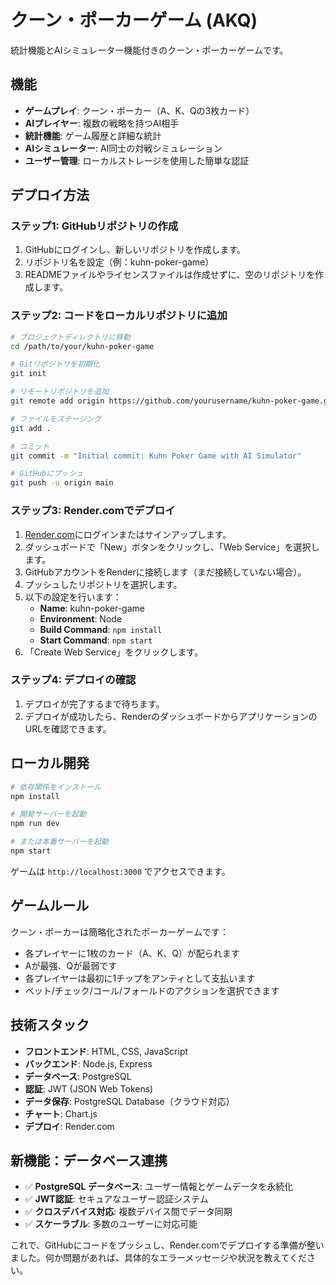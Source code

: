 # クーン・ポーカーゲーム (AKQ)

統計機能とAIシミュレーター機能付きのクーン・ポーカーゲームです。

## 機能

- **ゲームプレイ**: クーン・ポーカー（A、K、Qの3枚カード）
- **AIプレイヤー**: 複数の戦略を持つAI相手
- **統計機能**: ゲーム履歴と詳細な統計
- **AIシミュレーター**: AI同士の対戦シミュレーション
- **ユーザー管理**: ローカルストレージを使用した簡単な認証

## デプロイ方法

### ステップ1: GitHubリポジトリの作成

1. GitHubにログインし、新しいリポジトリを作成します。
2. リポジトリ名を設定（例：kuhn-poker-game）
3. READMEファイルやライセンスファイルは作成せずに、空のリポジトリを作成します。

### ステップ2: コードをローカルリポジトリに追加

```bash
# プロジェクトディレクトリに移動
cd /path/to/your/kuhn-poker-game

# Gitリポジトリを初期化
git init

# リモートリポジトリを追加
git remote add origin https://github.com/yourusername/kuhn-poker-game.git

# ファイルをステージング
git add .

# コミット
git commit -m "Initial commit: Kuhn Poker Game with AI Simulator"

# GitHubにプッシュ
git push -u origin main
```

### ステップ3: Render.comでデプロイ

1. [Render.com](https://render.com/)にログインまたはサインアップします。
2. ダッシュボードで「New」ボタンをクリックし、「Web Service」を選択します。
3. GitHubアカウントをRenderに接続します（まだ接続していない場合）。
4. プッシュしたリポジトリを選択します。
5. 以下の設定を行います：
   - **Name**: kuhn-poker-game
   - **Environment**: Node
   - **Build Command**: `npm install`
   - **Start Command**: `npm start`
6. 「Create Web Service」をクリックします。

### ステップ4: デプロイの確認

1. デプロイが完了するまで待ちます。
2. デプロイが成功したら、RenderのダッシュボードからアプリケーションのURLを確認できます。

## ローカル開発

```bash
# 依存関係をインストール
npm install

# 開発サーバーを起動
npm run dev

# または本番サーバーを起動
npm start
```

ゲームは `http://localhost:3000` でアクセスできます。

## ゲームルール

クーン・ポーカーは簡略化されたポーカーゲームです：
- 各プレイヤーに1枚のカード（A、K、Q）が配られます
- Aが最強、Qが最弱です
- 各プレイヤーは最初に1チップをアンティとして支払います
- ベット/チェック/コール/フォールドのアクションを選択できます

## 技術スタック

- **フロントエンド**: HTML, CSS, JavaScript
- **バックエンド**: Node.js, Express
- **データベース**: PostgreSQL
- **認証**: JWT (JSON Web Tokens)
- **データ保存**: PostgreSQL Database（クラウド対応）
- **チャート**: Chart.js
- **デプロイ**: Render.com

## 新機能：データベース連携

- ✅ **PostgreSQL データベース**: ユーザー情報とゲームデータを永続化
- ✅ **JWT認証**: セキュアなユーザー認証システム
- ✅ **クロスデバイス対応**: 複数デバイス間でデータ同期
- ✅ **スケーラブル**: 多数のユーザーに対応可能

これで、GitHubにコードをプッシュし、Render.comでデプロイする準備が整いました。何か問題があれば、具体的なエラーメッセージや状況を教えてください。
